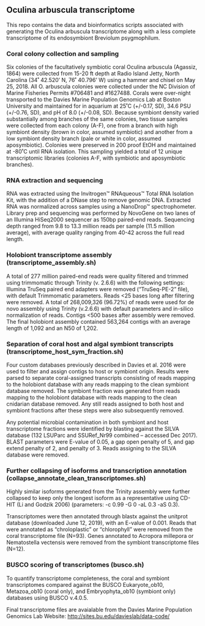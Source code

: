 ## Oculina arbuscula transcriptome
This repo contains the data and bioinformatics scripts associated with generating the Oculina arbuscula transcriptome along with a less complete transcriptome of its endosymbiont Breviolum psygmophilum. 

### Coral colony collection and sampling
Six colonies of the facultatively symbiotic coral Oculina arbuscula (Agassiz, 1864) were collected from 15-20 ft depth at Radio Island Jetty, North Carolina (34˚ 42.520’ N, 76˚ 40.796’ W) using a hammer and chisel on May 25, 2018. All O. arbuscula colonies were collected under the NC Division of Marine Fisheries Permits #706481 and #1627488. Corals were over-night transported to the Davies Marine Population Genomics Lab at Boston University and maintained for in aquarium at 25˚C (+/-0.17, SD), 34.6 PSU (+/-0.76, SD), and pH of 8.0 (+/-0.08, SD). Because symbiont density varied substantially among branches of the same colonies, two tissue samples were collected from each colony (A-F), one from a branch with high symbiont density (brown in color, assumed symbiotic) and another from a low symbiont density branch (pale or white in color, assumed aposymbiotic). Colonies were preserved in 200 proof EtOH and maintained at -80˚C until RNA isolation. This sampling yielded a total of 12 unique transcriptomic libraries (colonies A-F, with symbiotic and aposymbiotic branches). 

### RNA extraction and sequencing
RNA was extracted using the Invitrogen™ RNAqueous™ Total RNA Isolation Kit, with the addition of a DNase step to remove genomic DNA. Extracted RNA was normalized across samples using a NanoDrop™ spectrophometer. Library prep and sequencing was performed by NovoGene on two lanes of an Illumina HiSeq2000 sequencer as 150bp paired-end reads. Sequencing depth ranged from 9.8 to 13.3 million reads per sample (11.5 million average), with average quality ranging from 40-42 across the full read length.

### Holobiont transcriptome assembly (transcriptome_assembly.sh)  
A total of 277 million paired-end reads were quality filtered and trimmed using trimmomatic through Trinity (v. 2.6.6) with the following settings: Illumina TruSeq paired end adapters were removed (“TruSeq-PE-2” file), with default Trimmomatic parameters. Reads <25 bases long after filtering were removed. 
A total of 268,009,326 (96.72%) of reads were used for de novo assembly using Trinity (v.2.6.6) with default parameters and in-silico normalization of reads. Contigs <500 bases after assembly were removed. The final holobiont assembly contained 563,264 contigs with an average length of 1,092 and an N50 of 1,202. 

### Separation of coral host and algal symbiont transcripts (transcriptome_host_sym_fraction.sh)  
Four custom databases previously described in Davies et al. 2016 were used to filter and assign contigs to host or symbiont origin. Results were parsed to separate coral-assigned transcripts consisting of reads mapping to the holobiont database with any reads mapping to the clean symbiont database removed. The symbiont fraction was generated from reads mapping to the holobiont database with reads mapping to the clean cnidarian database removed. Any still reads assigned to both host and symbiont fractions after these steps were also subsequently removed. 

Any potential microbial contamination in both symbiont and host transcriptome fractions were identified by blasting against the SILVA database (132 LSUParc and SSURef_Nr99 combined – accessed Dec 2017). BLAST parameters were E-value of 0.05, a gap open penalty of 5, and gap extend penalty of 2, and penalty of 3. Reads assigning to the SILVA database were removed. 

### Further collapsing of isoforms and transcription annotation (collapse_annotate_clean_transcriptomes.sh)
Highly similar isoforms generated from the Trinity assembly were further collapsed to keep only the longest isoform as a representative using CD-HIT (Li and Godzik 2006) (parameters: -c 0.99 -G 0 -aL 0.3 -aS 0.3). 

Transcriptomes were then annotated through blastx against the unitprot database (downloaded June 12, 2019), with an E-value of 0.001. Reads that were annotated as “chroloplastic” or “chlorophyll” were removed from the coral transcriptome file (N=93). Genes annotated to Acropora millepora or Nematostella vectensis were removed from the symbiont transcriptome files (N=12). 

### BUSCO scoring of transcriptomes (busco.sh) 
To quantify transcriptome completeness, the coral and symbiont transcriptomes compared against the BUSCO Eukaryote_ob10, Metazoa_ob10 (coral only), and Embryophyta_ob10 (symbiont only) databases using BUSCO v.4.0.5. 

Final transcriptome files are avaialable from the Davies Marine Population Genomics Lab Website: http://sites.bu.edu/davieslab/data-code/
